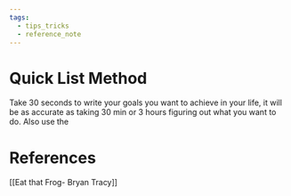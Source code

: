 ```yaml
---
tags:
  - tips_tricks
  - reference_note
---
```

# Quick List Method
Take 30 seconds to write your goals you want to achieve in your life, it will be as accurate as taking 30 min or 3 hours figuring out what you want to do.
Also use the 
# References
[[Eat that Frog- Bryan Tracy]]